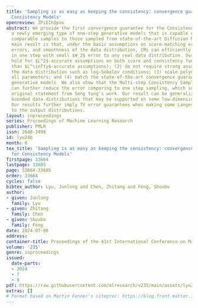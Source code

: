 ```yaml
---
title: 'Sampling is as easy as keeping the consistency: convergence guarantee for
  Consistency Models'
openreview: ZPiEIhQpos
abstract: We provide the first convergence guarantee for the Consistency Models (CMs),
  a newly emerging type of one-step generative models that is capable of generating
  comparable samples to those sampled from state-of-the-art Diffusion Models. Our
  main result is that, under the basic assumptions on score-matching errors, consistency
  errors, and smoothness of the data distribution, CMs can efficiently generate samples
  in one step with small $W_2$ error to any real data distribution. Our results (1)
  hold for $L^2$-accurate assumptions on both score and consistency functions (rather
  than $L^\infty$-accurate assumptions); (2) do not require strong assumptions on
  the data distribution such as log-Sobelev conditions; (3) scale polynomially in
  all parameters; and (4) match the state-of-the-art convergence guarantee for score-based
  generative models. We also show that the Multi-step Consistency Sampling procedure
  can further reduce the error comparing to one step sampling, which supports the
  original statement from Song Yang’s work. Our result can be generalized to arbitrary
  bounded data distributions that may be supported on some low-dimensional sub-manifolds.
  Our results further imply TV error guarantees when making some Langevin-based modifications
  to the output distributions.
layout: inproceedings
series: Proceedings of Machine Learning Research
publisher: PMLR
issn: 2640-3498
id: lyu24b
month: 0
tex_title: 'Sampling is as easy as keeping the consistency: convergence guarantee
  for Consistency Models'
firstpage: 33664
lastpage: 33685
page: 33664-33685
order: 33664
cycles: false
bibtex_author: Lyu, Junlong and Chen, Zhitang and Feng, Shoubo
author:
- given: Junlong
  family: Lyu
- given: Zhitang
  family: Chen
- given: Shoubo
  family: Feng
date: 2024-07-08
address:
container-title: Proceedings of the 41st International Conference on Machine Learning
volume: '235'
genre: inproceedings
issued:
  date-parts:
  - 2024
  - 7
  - 8
pdf: https://raw.githubusercontent.com/mlresearch/v235/main/assets/lyu24b/lyu24b.pdf
extras: []
# Format based on Martin Fenner's citeproc: https://blog.front-matter.io/posts/citeproc-yaml-for-bibliographies/
---
```


